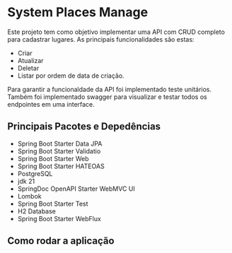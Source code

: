 # System Places Manage
Este projeto tem como objetivo  implementar uma API com CRUD completo para cadastrar lugares. 
As principais funcionalidades são estas:
- Criar
- Atualizar
- Deletar
- Listar por ordem de data de criação.

Para garantir a funcionaldade da API foi implementado teste unitários.
Também foi implementado swagger para visualizar e testar todos os endpointes em uma interface.

## Principais Pacotes e Depedências
- Spring Boot Starter Data JPA
- Spring Boot Starter Validatio
- Spring Boot Starter Web
- Spring Boot Starter HATEOAS
- PostgreSQL
- jdk 21
- SpringDoc OpenAPI Starter WebMVC UI
- Lombok
- Spring Boot Starter Test
- H2 Database
- Spring Boot Starter WebFlux

## Como rodar a aplicação



